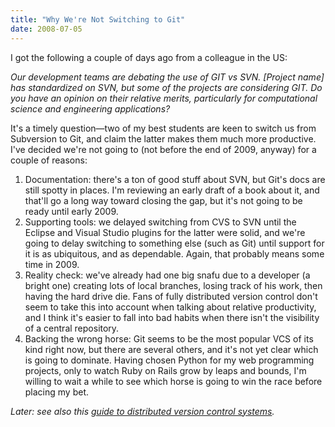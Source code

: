 ```yaml
---
title: "Why We're Not Switching to Git"
date: 2008-07-05
---
```

I got the following a couple of days ago from a colleague in the US:

<em>Our development teams are debating the use of GIT vs SVN. [Project name] has standardized on SVN, but some of the projects are considering GIT. Do you have an opinion on their relative merits, particularly for computational science and engineering applications?</em>

It's a timely question—two of my best students are keen to switch us from Subversion to Git, and claim the latter makes them much more productive. I've decided we're not going to (not before the end of 2009, anyway) for a couple of reasons:
<ol>
  <li>Documentation: there's a ton of good stuff about SVN, but Git's docs are still spotty in places.  I'm reviewing an early draft of a book about it, and that'll go a long way toward closing the gap, but it's not going to be ready until early 2009.</li>
  <li>Supporting tools: we delayed switching from CVS to SVN until the Eclipse and Visual Studio plugins for the latter were solid, and we're going to delay switching to something else (such as Git) until support for it is as ubiquitous, and as dependable.  Again, that probably means some time in 2009.</li>
  <li>Reality check: we've already had one big snafu due to a developer (a bright one) creating lots of local branches, losing track of his work, then having the hard drive die.  Fans of fully distributed version control don't seem to take this into account when talking about relative productivity, and I think it's easier to fall into bad habits when there isn't the visibility of a central repository.</li>
  <li>Backing the wrong horse: Git seems to be the most popular VCS of its kind right now, but there are several others, and it's not yet clear which is going to dominate.  Having chosen Python for my web programming projects, only to watch Ruby on Rails grow by leaps and bounds, I'm willing to wait a while to see which horse is going to win the race before placing my bet.</li>
</ol>
<em>Later: see also this <a href="http://www.infoq.com/articles/dvcs-guide">guide to distributed version control systems</a>.</em>
